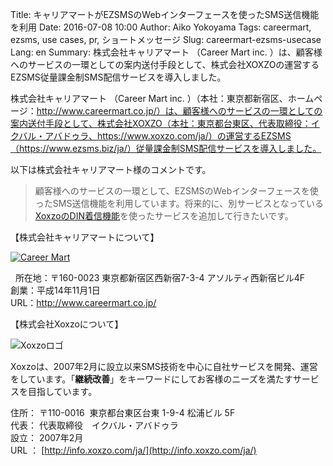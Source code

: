 Title: キャリアマートがEZSMSのWebインターフェースを使ったSMS送信機能を利用
Date: 2016-07-08 10:00
Author: Aiko Yokoyama
Tags: careermart, ezsms, use cases, pr, ショートメッセージ
Slug: careermart-ezsms-usecase
Lang: en
Summary: 株式会社キャリアマート （Career Mart inc. ）は、顧客様へのサービスの一環としての案内送付手段として、株式会社XOXZOの運営するEZSMS従量課金制SMS配信サービスを導入しました。

株式会社キャリアマート （Career Mart inc. ）（本社：東京都新宿区、ホームページ：http://www.careermart.co.jp/）は、顧客様へのサービスの一環としての案内送付手段として、株式会社XOXZO（本社：東京都台東区、代表取締役：イクバル・アバドゥラ、https://www.xoxzo.com/ja/）の運営するEZSMS（https://www.ezsms.biz/ja/）従量課金制SMS配信サービスを導入しました。
 

以下は株式会社キャリアマート様のコメントです。

> 顧客様へのサービスの一環として、EZSMSのWebインターフェースを使ったSMS送信機能を利用しています。将来的に、別サービスとなっている[XoxzoのDIN着信機能](https://www.xoxzo.com/ja/about/dial-in-api/)を使ったサービスを追加して行きたいです。

【株式会社キャリアマートについて】

[![Career Mart]({filename}/images/client-logos/career-mart-logo.jpg)](http://www.careermart.co.jp/)

 
所在地：〒160-0023 東京都新宿区西新宿7-3-4 アソルティ西新宿ビル4F  
創業：平成14年11月1日  
URL：<http://www.careermart.co.jp/>

【株式会社Xoxzoについて】

![Xoxzoロゴ]({filename}/images/xoxzo-logo-02.png)

Xoxzoは、2007年2月に設立以来SMS技術を中心に自社サービスを開発、運営をしています。「**継続改善**」をキーワードにしてお客様のニーズを満たすサービスを目指しています。

住所： 〒110-0016  東京都台東区台東 1-9-4 松浦ビル 5F  
代表： 代表取締役　イクバル・アバドゥラ  
設立： 2007年2月  
URL ： [http://info.xoxzo.com/ja/](http://info.xoxzo.com/ja/)

